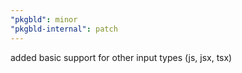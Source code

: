 ```yaml
---
"pkgbld": minor
"pkgbld-internal": patch
---
```


added basic support for other input types (js, jsx, tsx)
